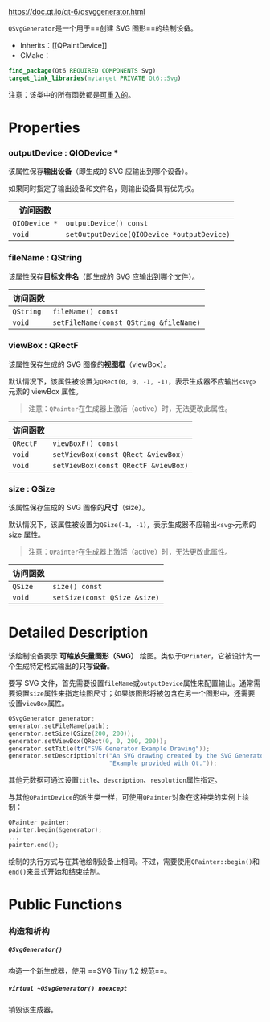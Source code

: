 https://doc.qt.io/qt-6/qsvggenerator.html

`QSvgGenerator`是一个用于==创建 SVG 图形==的绘制设备。

- Inherits：[[QPaintDevice]]
- CMake：
```cmake
find_package(Qt6 REQUIRED COMPONENTS Svg)
target_link_libraries(mytarget PRIVATE Qt6::Svg)
```

注意：该类中的所有函数都是[可重入的](https://doc.qt.io/qt-6/threads-reentrancy.html)。

# Properties

### outputDevice : QIODevice *

该属性保存**输出设备**（即生成的 SVG 应输出到哪个设备）。

如果同时指定了输出设备和文件名，则输出设备具有优先权。

| 访问函数          |                                            |
| ------------- | ------------------------------------------ |
| `QIODevice *` | `outputDevice() const`                     |
| `void`        | `setOutputDevice(QIODevice *outputDevice)` |

### fileName : QString

该属性保存**目标文件名**（即生成的 SVG 应输出到哪个文件）。

| 访问函数      |                                        |
| --------- | -------------------------------------- |
| `QString` | `fileName() const`                     |
| `void`    | `setFileName(const QString &fileName)` |

### viewBox : QRectF

该属性保存生成的 SVG 图像的**视图框**（viewBox）。

默认情况下，该属性被设置为`QRect(0, 0, -1, -1)`，表示生成器不应输出`<svg>`元素的 viewBox 属性。

> 注意：`QPainter`在生成器上激活（active）时，无法更改此属性。

| 访问函数     |                                     |
| -------- | ----------------------------------- |
| `QRectF` | `viewBoxF() const`                  |
| `void`   | `setViewBox(const QRect &viewBox)`  |
| `void`   | `setViewBox(const QRectF &viewBox)` |

### size : QSize

该属性保存生成的 SVG 图像的**尺寸**（size）。

默认情况下，该属性被设置为`QSize(-1, -1)`，表示生成器不应输出`<svg>`元素的 size 属性。

> 注意：`QPainter`在生成器上激活（active）时，无法更改此属性。

| 访问函数    |                              |
| ------- | ---------------------------- |
| `QSize` | `size() const`               |
| `void`  | `setSize(const QSize &size)` |

# Detailed Description

该绘制设备表示 **可缩放矢量图形（SVG）** 绘图。类似于`QPrinter`，它被设计为一个生成特定格式输出的**只写设备**。

要写 SVG 文件，首先需要设置`fileName`或`outputDevice`属性来配置输出。通常需要设置`size`属性来指定绘图尺寸；如果该图形将被包含在另一个图形中，还需要设置`viewBox`属性。

```cpp
QSvgGenerator generator;
generator.setFileName(path);
generator.setSize(QSize(200, 200));
generator.setViewBox(QRect(0, 0, 200, 200));
generator.setTitle(tr("SVG Generator Example Drawing"));
generator.setDescription(tr("An SVG drawing created by the SVG Generator "
                            "Example provided with Qt."));
```

其他元数据可通过设置`title`、`description`、`resolution`属性指定。

与其他`QPaintDevice`的派生类一样，可使用`QPainter`对象在这种类的实例上绘制：

```cpp
QPainter painter;
painter.begin(&generator);
...
painter.end();
```

绘制的执行方式与在其他绘制设备上相同。不过，需要使用`QPainter::begin()`和`end()`来显式开始和结束绘制。

# Public Functions

### 构造和析构

##### `QSvgGenerator()`

构造一个新生成器，使用 ==SVG Tiny 1.2 规范==。

##### `virtual ~QSvgGenerator() noexcept`

销毁该生成器。


